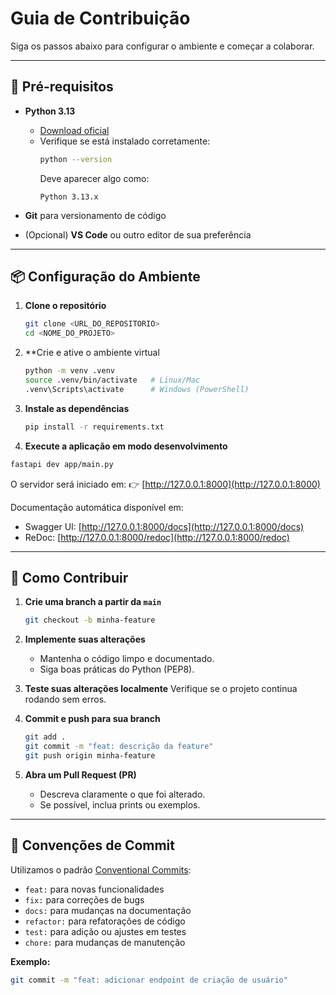 # Guia de Contribuição

Siga os passos abaixo para configurar o ambiente e começar a colaborar.

---

## 🔧 Pré-requisitos

- **Python 3.13**  
  - [Download oficial](https://www.python.org/downloads/release/python-3130/)  
  - Verifique se está instalado corretamente:
    ```bash
    python --version
    ```
    Deve aparecer algo como:
    ```
    Python 3.13.x
    ```

- **Git** para versionamento de código  
- (Opcional) **VS Code** ou outro editor de sua preferência  

---

## 📦 Configuração do Ambiente

1. **Clone o repositório**
   ```bash
   git clone <URL_DO_REPOSITORIO>
   cd <NOME_DO_PROJETO>
   ```

2. **Crie e ative o ambiente virtual
   ```bash
   python -m venv .venv
   source .venv/bin/activate   # Linux/Mac
   .venv\Scripts\activate      # Windows (PowerShell)
   ```

3. **Instale as dependências**
   ```bash
   pip install -r requirements.txt
   ```

4. **Execute a aplicação em modo desenvolvimento**
  ```bash
  fastapi dev app/main.py
  ```

   O servidor será iniciado em:
   👉 [http://127.0.0.1:8000](http://127.0.0.1:8000)

   Documentação automática disponível em:

   * Swagger UI: [http://127.0.0.1:8000/docs](http://127.0.0.1:8000/docs)
   * ReDoc: [http://127.0.0.1:8000/redoc](http://127.0.0.1:8000/redoc)

---

## 🚀 Como Contribuir

1. **Crie uma branch a partir da `main`**
   ```bash
   git checkout -b minha-feature
   ```

2. **Implemente suas alterações**

   * Mantenha o código limpo e documentado.
   * Siga boas práticas do Python (PEP8).

3. **Teste suas alterações localmente**
   Verifique se o projeto continua rodando sem erros.

4. **Commit e push para sua branch**
   ```bash
   git add .
   git commit -m "feat: descrição da feature"
   git push origin minha-feature
   ```

5. **Abra um Pull Request (PR)**

   * Descreva claramente o que foi alterado.
   * Se possível, inclua prints ou exemplos.

---

## 📌 Convenções de Commit

Utilizamos o padrão [Conventional Commits](https://www.conventionalcommits.org/):

* `feat:` para novas funcionalidades
* `fix:` para correções de bugs
* `docs:` para mudanças na documentação
* `refactor:` para refatorações de código
* `test:` para adição ou ajustes em testes
* `chore:` para mudanças de manutenção

**Exemplo:**
```bash
git commit -m "feat: adicionar endpoint de criação de usuário"
```
